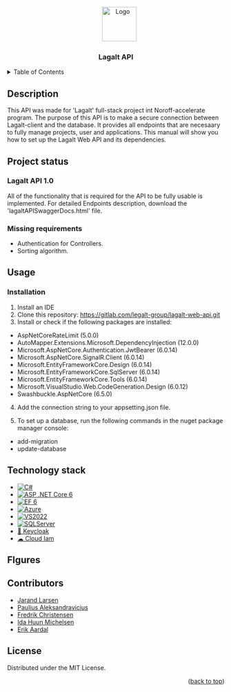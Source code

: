 ﻿<a name="readme-top"></a>
<div align="center">
    <img src="https://gitlab.com/legalt-group/lagalt-front-end/uploads/81662aed7406d8bbdb88f1b6450d3ba5/lagalt-logo.png" alt="Logo" width="80" height="80">

<h3 align="center">Lagalt API</h3>
</div>


<!-- TABLE OF CONTENTS -->
<details>
  <summary>Table of Contents</summary>
  <ol>
    <li>
      <a href="#description">Description</a>
    </li>
    <li>
      <a href="#project-status">Project status</a>
      <ul>
        <li><a href="#lagalt-api-1.0">Lagalt API 1.0</a></li>
        <li><a href="#missing-requirements">Missing Requirements</a></li>
      </ul>
    </li>
    <li>
       <a href="#usage">Usage</a>
        <ul>
          <li><a href="#installation">Installation</a></li>
      </ul>
    </li>
    <li><a href="#technology-stack">Technology stack</a></li>
    <li><a href="#contributors">Contributors</a></li>
    <li><a href="#conclusion">Conclusion</a></li>
    <li><a href="#license">License</a></li>
  </ol>
</details>


## Description
This API was made for 'Lagalt' full-stack project int Noroff-accelerate program.
The purpose of this API is to make a secure connection between Lagalt-client and the database.
It provides all endpoints that are necesaary to fully manage projects, user and applications.
This manual will show you how to set up the Lagalt Web API and its dependencies.

## Project status

### Lagalt API 1.0
All of the functionality that is required for the API to be fully usable is implemented. For detailed Endpoints description, download the 'lagaltAPISwaggerDocs.html' file.

### Missing requirements
* Authentication for Controllers.
* Sorting algorithm.

## Usage

### Installation
1. Install an IDE
2. Clone this repository: https://gitlab.com/legalt-group/lagalt-web-api.git
3. Install or check if the following packages are installed: 
 * AspNetCoreRateLimit (5.0.0) 
 * AutoMapper.Extensions.Microsoft.DependencyInjection (12.0.0)
 * Microsoft.AspNetCore.Authentication.JwtBearer (6.0.14)
 * Microsoft.AspNetCore.SignalR.Client (6.0.14)
 * Microsoft.EntityFrameworkCore.Design (6.0.14)
 * Microsoft.EntityFrameworkCore.SqlServer (6.0.14)
 * Microsoft.EntityFrameworkCore.Tools (6.0.14)
 * Microsoft.VisualStudio.Web.CodeGeneration.Design (6.0.12)
 * Swashbuckle.AspNetCore (6.5.0)

4. Add the connection string to your appsetting.json file.

5. To set up a database, run the following commands in the nuget package manager console:
 * add-migration <name-of-the-initial-migration>
 * update-database

## Technology stack
* [![C#][C#]][C#-url]
* [![ASP .NET Core 6][ASP.NETCore6]][ASP-.NET-Core-6-url]
* [![EF 6][EF6]][EF-6-url]
* [![Azure][Azure.com]][Azure-url]
* [![VS2022][VS2022.com]][VS2022-url]
* [![SQLServer][SQLServer.com]][SQLServer-url]
* <a href="https://www.keycloak.org/"> 🔑 Keycloak </a>
* <a href="https://www.cloud-iam.com/"> ☁ Cloud Iam </a> 

## FIgures


## Contributors
* <a href="https://www.linkedin.com/in/jarand-larsen-58852a257/">Jarand Larsen</a>
* <a href="https://www.linkedin.com/in/paulius-aleksandravicius-a12a01233/">Paulius Aleksandravicius</a>
* <a href="https://www.linkedin.com/in/fredrik-christensen-a33451159/">Fredrik Christensen</a>
* <a href="https://www.linkedin.com/in/ida-huun-michelsen/">Ida Huun Michelsen</a>
* <a href="https://www.linkedin.com/in/erik-aardal/">Erik Aardal</a>

<!-- LICENSE -->
## License
Distributed under the MIT License.

<!-- MARKDOWN LINKS & IMAGES -->
<!-- https://www.markdownguide.org/basic-syntax/#reference-style-links -->

[ASP.NETCore6]: https://img.shields.io/badge/ASP.NETCore6-000000?style=for-the-badge&logo=ASP&logoColor=white
[ASP-.NET-Core-6-url]: https://dotnet.microsoft.com/en-us/download/dotnet/6.0

[EF6]: https://img.shields.io/badge/ef6-000000?style=for-the-badge&logo=ef-6&logoColor=white
[EF-6-url]: https://learn.microsoft.com/en-us/ef/ef6/

[C#]: https://img.shields.io/badge/csharp-000000?style=for-the-badge&logo=csharp&logoColor=white
[C#-url]: https://dotnet.microsoft.com/en-us/learn/csharp

[VS2022.com]: https://img.shields.io/badge/VS2022-0078D4?style=for-the-badge&logo=vs2022&logoColor=white
[VS2022-url]: https://visualstudio.microsoft.com/vs/

[SQLServer.com]: https://img.shields.io/badge/Microsoft_SQL_Server-CC2927?style=for-the-badge&logo=microsoft-sql-server&logoColor=white
[SQLServer-url]: https://www.microsoft.com/en-us/sql-server/sql-server-downloads

[Azure.com]: https://img.shields.io/badge/microsoft%20azure-0089D6?style=for-the-badge&logo=microsoft-azure&logoColor=white
[Azure-url]: https://azure.microsoft.com/en-us

<p align="right">(<a href="#readme-top">back to top</a>)</p>